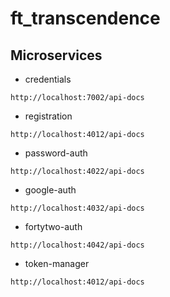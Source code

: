 # ft_transcendence

## Microservices

- credentials

`http://localhost:7002/api-docs`


- registration

`http://localhost:4012/api-docs`


- password-auth

`http://localhost:4022/api-docs`


- google-auth

`http://localhost:4032/api-docs`


- fortytwo-auth

`http://localhost:4042/api-docs`

- token-manager

`http://localhost:4012/api-docs`
